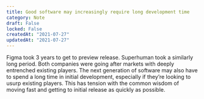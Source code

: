 ```yaml
---
title: Good software may increasingly require long development time
category: Note
draft: False
locked: False
createdAt: "2021-07-27"
updatedAt: "2021-07-27"
---
```


Figma took 3 years to get to preview release. Superhuman took a similarly long period. Both companies were going after markets with deeply entrenched existing players. The next generation of software may also have to spend a long time in initial development, especially if they’re looking to usurp existing players. This has tension with the common wisdom of moving fast and getting to initial release as quickly as possible.